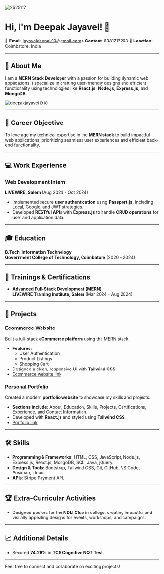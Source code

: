 ![2525117](https://github.com/user-attachments/assets/7e646cf8-9cde-4314-8562-de07f850d1af)
# Hi, I'm Deepak Jayavel! 👋  

📧 **Email**: [jayaveldeepak19@gmail.com](mailto:jayaveldeepak19@gmail.com)
📞 **Contact**: 6381717263
📍 **Location**: Coimbatore, India  

---

## 🚀 About Me  

I am a **MERN Stack Developer** with a passion for building dynamic web applications. I specialize in crafting user-friendly designs and efficient functionality using technologies like **React.js**, **Node.js**, **Express.js**, and **MongoDB**.  

<p><img align="center" src="https://github-readme-stats.vercel.app/api/top-langs?username=deepakjayavel1910&show_icons=true&locale=en&layout=compact" alt="deepakjayavel1910" /></p>

---

## 🎯 Career Objective  

To leverage my technical expertise in the **MERN stack** to build impactful web applications, prioritizing seamless user experiences and efficient back-end functionality.

---

## 💻 Work Experience  

### Web Development Intern  
**LIVEWIRE, Salem** (Aug 2024 - Oct 2024)  
- Implemented secure **user authentication** using **Passport.js**, including Local, Google, and JWT strategies.  
- Developed **RESTful APIs** with **Express.js** to handle **CRUD operations** for user and application data.

---

## 🎓 Education  

**B.Tech, Information Technology**  
**Government College of Technology, Coimbatore** (2020 - 2024)  

---

## 📜 Trainings & Certifications  

- **Advanced Full-Stack Development (MERN)**  
  **LIVEWIRE Training Institute, Salem** (Mar 2024 - Aug 2024)  

---

## 🌟 Projects  

### [Ecommerce Website](#)  
Built a full-stack **eCommerce platform** using the MERN stack.  
- **Features**:  
  - User Authentication  
  - Product Listings  
  - Shopping Cart   
- Designed a clean, responsive UI with **Tailwind CSS**.
- [Ecommerce website link](https://ecommerce-app-sooty-six.vercel.app/auth/login)

### [Personal Portfolio](#)  
Created a modern **portfolio website** to showcase my skills and projects.  
- **Sections include**: About, Education, Skills, Projects, Certifications, Experience, and Contact Information.  
- Developed with **React.js** and styled using **Tailwind CSS**.  
- [Portfolio link](https://portfolio-ashen-rho.vercel.app/)

---

## 🛠️ Skills  

- **Programming & Frameworks**: HTML, CSS, JavaScript, Node.js, Express.js, React.js, MongoDB, SQL, Java, jQuery.  
- **Design & Tools**: Bootstrap, Tailwind CSS, Git, GitHub, VS Code, Postman, Linux.  
- **APIs**: Stripe Payment API.  


---

## 🏆 Extra-Curricular Activities  

- Designed posters for the **NDLI Club** in college, creating impactful and visually appealing designs for events, workshops, and campaigns.  

---

## 📈 Additional Details  

- Secured **74.29%** in **TCS Cognitive NQT Test**.  

---

Feel free to connect and collaborate on exciting projects!  
